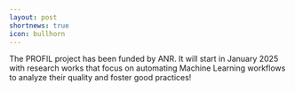 ```yaml
---
layout: post
shortnews: true
icon: bullhorn
---
```


The PROFIL project has been funded by ANR. It will start in January 2025 with research works that focus on automating Machine Learning workflows to analyze their quality and foster good practices!
